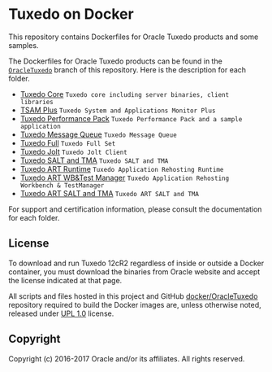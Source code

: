 # Tuxedo on Docker

This repository contains Dockerfiles for Oracle Tuxedo products and some samples.

The Dockerfiles for Oracle Tuxedo products can be found in the [`OracleTuxedo`](./) branch of this repository. Here is the description for each folder.

* [Tuxedo Core](./core)                                  `Tuxedo core including server binaries, client libraries`
* [TSAM Plus](./tsam)                                    `Tuxedo System and Applications Monitor Plus`
* [Tuxedo Performance Pack](./performance_pack)          `Tuxedo Performance Pack and a sample application`
* [Tuxedo Message Queue](./tuxedo_message_q)             `Tuxedo Message Queue`
* [Tuxedo Full](./tuxedo_full)                           `Tuxedo Full Set`
* [Tuxedo Jolt](./jolt)                                  `Tuxedo Jolt Client`
* [Tuxedo SALT and TMA](./salt_tma)                      `Tuxedo SALT and TMA`
* [Tuxedo ART Runtime](./art_runtime)                    `Tuxedo Application Rehosting Runtime`
* [Tuxedo ART WB&Test Manager](./art_workbench_tm)       `Tuxedo Application Rehosting Workbench & TestManager`
* [Tuxedo ART SALT and TMA](./art_salt_tma)              `Tuxedo ART SALT and TMA`

For support and certification information, please consult the documentation for each folder.

## License
To download and run Tuxedo 12cR2 regardless of inside or outside a Docker container, you must download the binaries from Oracle website and accept the license indicated at that page.

All scripts and files hosted in this project and GitHub [docker/OracleTuxedo](./) repository required to build the Docker images are, unless otherwise noted, released under [UPL 1.0](https://oss.oracle.com/licenses/upl/) license.

## Copyright
Copyright (c) 2016-2017 Oracle and/or its affiliates. All rights reserved.

